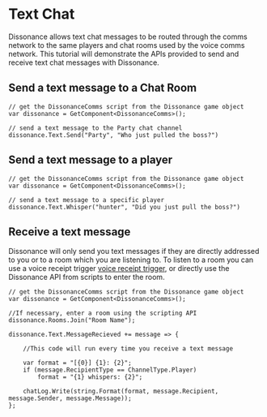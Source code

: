 # Text Chat

Dissonance allows text chat messages to be routed through the comms network to the same players and chat rooms used by the voice comms network. This tutorial will demonstrate the APIs provided to send and receive text chat messages with Dissonance.

## Send a text message to a Chat Room

```
// get the DissonanceComms script from the Dissonance game object
var dissonance = GetComponent<DissonanceComms>();

// send a text message to the Party chat channel
dissonance.Text.Send("Party", "Who just pulled the boss?")
```

## Send a text message to a player

```
// get the DissonanceComms script from the Dissonance game object
var dissonance = GetComponent<DissonanceComms>();

// send a text message to a specific player
dissonance.Text.Whisper("hunter", "Did you just pull the boss?")
```

## Receive a text message

Dissonance will only send you text messages if they are directly addressed to you or to a room which you are listening to. To listen to a room you can use a voice receipt trigger [voice receipt trigger](../Reference/Components/Voice-Receipt-Trigger.md), or directly use the Dissonance API from scripts to enter the room.

```
// get the DissonanceComms script from the Dissonance game object
var dissonance = GetComponent<DissonanceComms>();

//If necessary, enter a room using the scripting API
dissonance.Rooms.Join("Room Name");

dissonance.Text.MessageRecieved += message => {

	//This code will run every time you receive a text message

    var format = "[{0}] {1}: {2}";
    if (message.RecipientType == ChannelType.Player)
        format = "{1} whispers: {2}";
    
    chatLog.Write(string.Format(format, message.Recipient, message.Sender, message.Message));
};
```